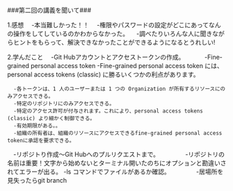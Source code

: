 ###第二回の講義を聞いて###

1.感想
　-本当難しかった！！
　-権限やパスワードの設定がどこにあってなんの操作をしてしているのかわからなかった。
　-調べたりいろんな人に聞きながらヒントをもらって、解決できなかったことができるようになるとうれしい!


2.学んだこと
　-Git Hubアカウントとアクセストークンの作成。
　　　-Fine-grained personal access token
      -Fine-grained personal access token には、personal access tokens (classic) に勝るいくつかの利点があります。

      -各トークンは、1 人のユーザーまたは 1 つの Organization が所有するリソースにのみアクセスできる。
      -特定のリポジトリにのみアクセスできる。
      -特定のアクセス許可が付与されます。これにより、personal access tokens (classic) より細かく制御できる。
      -有効期限がある。。
      -組織の所有者は、組織のリソースにアクセスできるfine-grained personal access tokenに承認を要求できる。



　-リポジトり作成～Git Hubへのプルリクエストまで。
　　　　-リポジトリの名前は重要！文字から始めないとターミナル開いたのちにオプションと勘違いされてエラーが出る。
        -ls コマンドでファイルがあるか確認。
　　　　-居場所を見失ったらgit branch 


